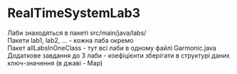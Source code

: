 # RealTimeSystemLab3
Лаби знаходяться в пакеті src/main/java/labs/    
Пакети lab1, lab2, ... - кожна лаба окремо    
Пакет allLabsInOneClass - тут всі лаби в одному файлі Garmonic.java
Додаткове завдання до 3 лаби - коефіцієнти зберігати в структурі даних ключ-значення (в джаві - Map)
